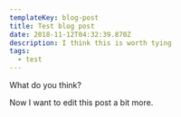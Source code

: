 ```yaml
---
templateKey: blog-post
title: Test blog post
date: 2018-11-12T04:32:39.870Z
description: I think this is worth tying
tags:
  - test
---
```

What do you think?

Now I want to edit this post a bit more.
